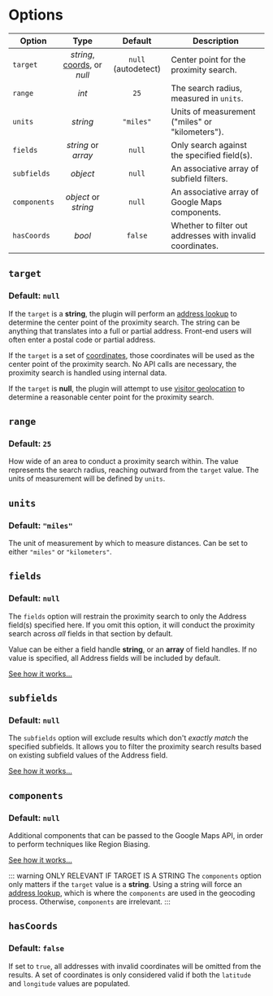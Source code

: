 # Options

| Option       | Type                 | Default   | Description                                               |
|--------------|:--------------------:|:---------:|-----------------------------------------------------------|
| `target`     | _string_, [coords](/models/coordinates/), or _null_ | `null` (autodetect) | Center point for the proximity search. |
| `range`      | _int_                | `25`      | The search radius, measured in `units`.                   |
| `units`      | _string_             | `"miles"` | Units of measurement ("miles" or "kilometers").           |
| `fields`     | _string_ or _array_  | `null`    | Only search against the specified field(s).               |
| `subfields`  | _object_             | `null`    | An associative array of subfield filters.                 |
| `components` | _object_ or _string_ | `null`    | An associative array of Google Maps components.           |
| `hasCoords`  | _bool_               | `false`   | Whether to filter out addresses with invalid coordinates. |

## `target`

### Default: `null`

If the `target` is a **string**, the plugin will perform an [address lookup](/geocoding/) to determine the center point of the proximity search. The string can be anything that translates into a full or partial address. Front-end users will often enter a postal code or partial address.

If the `target` is a set of [coordinates](/models/coordinates/), those coordinates will be used as the center point of the proximity search. No API calls are necessary, the proximity search is handled using internal data.

If the `target` is **null**, the plugin will attempt to use [visitor geolocation](/geolocation/) to determine a reasonable center point for the proximity search.

## `range`

### Default: `25`

How wide of an area to conduct a proximity search within. The value represents the search radius, reaching outward from the `target` value. The units of measurement will be defined by `units`.

## `units`

### Default: `"miles"`

The unit of measurement by which to measure distances. Can be set to either `"miles"` or `"kilometers"`.

## `fields`

### Default: `null`

The `fields` option will restrain the proximity search to only the Address field(s) specified here. If you omit this option, it will conduct the proximity search across _all_ fields in that section by default.

Value can be either a field handle **string**, or an **array** of field handles. If no value is specified, all Address fields will be included by default.

[See how it works...](/guides/filter-by-fields-and-subfields/)

## `subfields`

### Default: `null`

The `subfields` option will exclude results which don't _exactly match_ the specified subfields. It allows you to filter the proximity search results based on existing subfield values of the Address field.

[See how it works...](/guides/filter-by-fields-and-subfields/)

## `components`

### Default: `null`

Additional components that can be passed to the Google Maps API, in order to perform techniques like Region Biasing.

[See how it works...](/guides/region-biasing/)

::: warning ONLY RELEVANT IF TARGET IS A STRING
The `components` option only matters if the `target` value is a **string**. Using a string will force an [address lookup](/geocoding/), which is where the `components` are used in the geocoding process. Otherwise, `components` are irrelevant.
:::

## `hasCoords`

### Default: `false`

If set to `true`, all addresses with invalid coordinates will be omitted from the results. A set of coordinates is only considered valid if both the `latitude` and `longitude` values are populated. 
